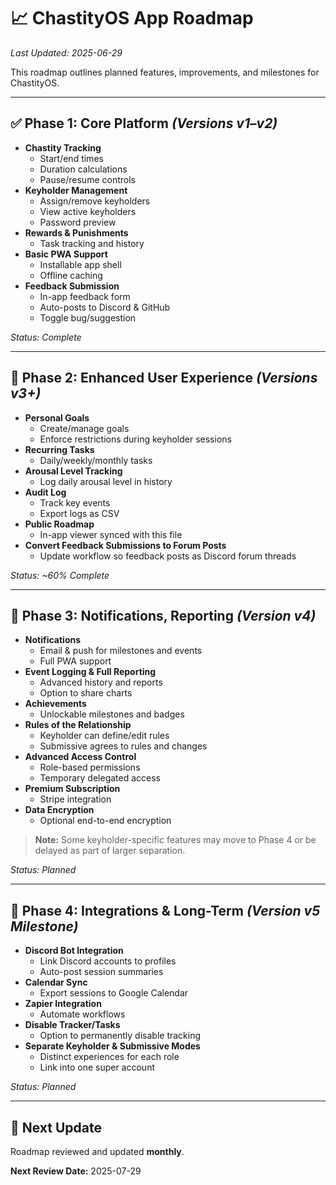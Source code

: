 # 📈 ChastityOS App Roadmap

_Last Updated: 2025-06-29_

This roadmap outlines planned features, improvements, and milestones for ChastityOS.

---

## ✅ Phase 1: Core Platform _(Versions v1–v2)_
- **Chastity Tracking**
  - Start/end times
  - Duration calculations
  - Pause/resume controls
- **Keyholder Management**
  - Assign/remove keyholders
  - View active keyholders
  - Password preview
- **Rewards & Punishments**
  - Task tracking and history
- **Basic PWA Support**
  - Installable app shell
  - Offline caching
- **Feedback Submission**
  - In-app feedback form
  - Auto-posts to Discord & GitHub
  - Toggle bug/suggestion

_Status: Complete_

---

## 🚧 Phase 2: Enhanced User Experience _(Versions v3+)_
- **Personal Goals**
  - Create/manage goals
  - Enforce restrictions during keyholder sessions
- **Recurring Tasks**
  - Daily/weekly/monthly tasks
- **Arousal Level Tracking**
  - Log daily arousal level in history
- **Audit Log**
  - Track key events
  - Export logs as CSV
- **Public Roadmap**
  - In-app viewer synced with this file
- **Convert Feedback Submissions to Forum Posts**
  - Update workflow so feedback posts as Discord forum threads

_Status: ~60% Complete_

---

## 🔔 Phase 3: Notifications, Reporting _(Version v4)_
- **Notifications**
  - Email & push for milestones and events
  - Full PWA support
- **Event Logging & Full Reporting**
  - Advanced history and reports
  - Option to share charts
- **Achievements**
  - Unlockable milestones and badges
- **Rules of the Relationship**
  - Keyholder can define/edit rules
  - Submissive agrees to rules and changes
- **Advanced Access Control**
  - Role-based permissions
  - Temporary delegated access
- **Premium Subscription**
  - Stripe integration
- **Data Encryption**
  - Optional end-to-end encryption

> **Note:** Some keyholder-specific features may move to Phase 4 or be delayed as part of larger separation.

_Status: Planned_

---

## 🧭 Phase 4: Integrations & Long-Term _(Version v5 Milestone)_
- **Discord Bot Integration**
  - Link Discord accounts to profiles
  - Auto-post session summaries
- **Calendar Sync**
  - Export sessions to Google Calendar
- **Zapier Integration**
  - Automate workflows
- **Disable Tracker/Tasks**
  - Option to permanently disable tracking
- **Separate Keyholder & Submissive Modes**
  - Distinct experiences for each role
  - Link into one super account

_Status: Planned_

---

## 📅 Next Update
Roadmap reviewed and updated **monthly**.

**Next Review Date:** 2025-07-29